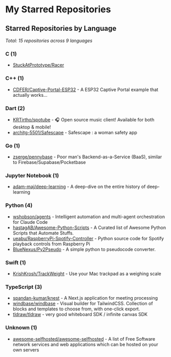 # My Starred Repositories

<!-- STARRED_REPOS_START -->
## Starred Repositories by Language

*Total: 15 repositories across 9 languages*

### C (1)

- [StuckAtPrototype/Racer](https://github.com/StuckAtPrototype/Racer)

### C++ (1)

- [CDFER/Captive-Portal-ESP32](https://github.com/CDFER/Captive-Portal-ESP32) - A ESP32 Captive Portal example that actually works...

### Dart (2)

- [KRTirtho/spotube](https://github.com/KRTirtho/spotube) - 🎧 Open source music client! Available for both desktop & mobile!
- [architg-5501/Safescape](https://github.com/architg-5501/Safescape) - Safescape : a woman safety app

### Go (1)

- [zserge/pennybase](https://github.com/zserge/pennybase) - Poor man's Backend-as-a-Service (BaaS), similar to Firebase/Supabase/Pocketbase

### Jupyter Notebook (1)

- [adam-maj/deep-learning](https://github.com/adam-maj/deep-learning) - A deep-dive on the entire history of deep-learning

### Python (4)

- [wshobson/agents](https://github.com/wshobson/agents) - Intelligent automation and multi-agent orchestration for Claude Code
- [hastagAB/Awesome-Python-Scripts](https://github.com/hastagAB/Awesome-Python-Scripts) - A Curated list of Awesome Python Scripts that Automate Stuffs. 
- [ueabu/RaspberryPi-Spotify-Controller](https://github.com/ueabu/RaspberryPi-Spotify-Controller) - Python source code for Spotify playback controls from Raspberry Pi
- [BlueNexus/Py2Pseudo](https://github.com/BlueNexus/Py2Pseudo) - A simple python to pseudocode converter.

### Swift (1)

- [KrishKrosh/TrackWeight](https://github.com/KrishKrosh/TrackWeight) - Use your Mac trackpad as a weighing scale

### TypeScript (3)

- [spandan-kumar/knest](https://github.com/spandan-kumar/knest) - A Next.js application for meeting processing
- [windbase/windbase](https://github.com/windbase/windbase) - Visual builder for TailwindCSS. Collection of blocks and templates to choose from, with one-click export.
- [tldraw/tldraw](https://github.com/tldraw/tldraw) - very good whiteboard SDK / infinite canvas SDK

### Unknown (1)

- [awesome-selfhosted/awesome-selfhosted](https://github.com/awesome-selfhosted/awesome-selfhosted) - A list of Free Software network services and web applications which can be hosted on your own servers


<!-- STARRED_REPOS_END -->
